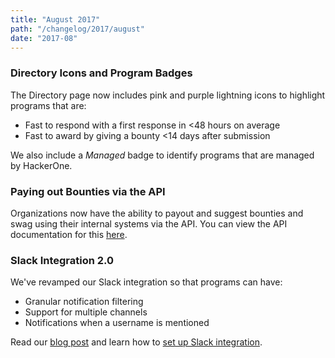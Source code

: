 ```yaml
---
title: "August 2017"
path: "/changelog/2017/august"
date: "2017-08"
---
```


### Directory Icons and Program Badges
The Directory page now includes pink and purple lightning icons to highlight programs that are:
* Fast to respond with a first response in <48 hours on average
* Fast to award by giving a bounty <14 days after submission

We also include a <i>Managed</i> badge to identify programs that are managed by HackerOne. 

### Paying out Bounties via the API
Organizations now have the ability to payout and suggest bounties and swag using their internal systems via the API. You can view the API documentation for this [here](https://api.hackerone.com/docs/v1#/reports/bounties).

### Slack Integration 2.0
We've revamped our Slack integration so that programs can have:
* Granular notification filtering
* Support for multiple channels
* Notifications when a username is mentioned

Read our [blog post](https://www.hackerone.com/blog/slack-integration-update-2) and learn how to [set up Slack integration](/programs/slack-integration.html).
